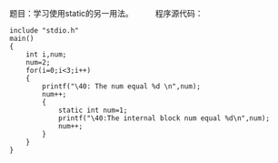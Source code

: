 题目：学习使用static的另一用法。　　　
程序源代码：
```  
include "stdio.h"
main()
{
	int i,num;
	num=2;
	for(i=0;i<3;i++)
	{
		printf("\40: The num equal %d \n",num);
		num++;
		{
			static int num=1;
			printf("\40:The internal block num equal %d\n",num);
			num++;
		}
	}
}
```